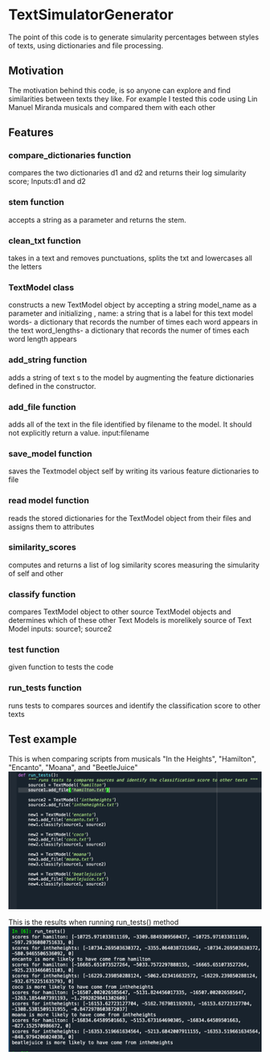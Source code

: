 # TextSimulatorGenerator
The point of this code is to generate simularity percentages between styles of texts, using dictionaries and file processing.

## Motivation
The motivation behind this code, is so anyone can explore and find similarities between texts they like. For example I tested this code using Lin Manuel Miranda musicals and compared them with each other

## Features
### compare_dictionaries function
compares the two dictionaries d1 and d2  and returns their log simularity score;
Inputs:d1 and d2
### stem function
accepts a string as a parameter and returns the stem.
### clean_txt function
takes in a text and removes punctuations, splits the txt and lowercases all the letters
### TextModel class
 constructs a new TextModel object by accepting a string
model_name as a parameter and initializing , 
name: a string that is a label for this text model
words- a dictionary that records the number of times each word appears in the text
word_lengths- a dictionary that records  the numer of times each word length appears
### add_string function
adds a string of text s to the model by augmenting the feature dictionaries defined in the constructor. 

### add_file function
 adds all of the text in the file identified by filename to the model. It should not explicitly return a value.
input:filename
### save_model function
 saves the Textmodel object self by writing its various feature dictionaries to file
### read model function
   reads the stored dictionaries for the TextModel object from their files and assigns them to attributes
### similarity_scores
 computes and returns a list of log similarity scores measuring the simularity of self and other
           
### classify function
compares TextModel object to other source TextModel objects and determines which of these other Text Models is morelikely source of Text Model
inputs: source1; source2
### test function
 given function to tests the code
### run_tests function
 runs tests to compares sources and identify the classification score to other texts
 ## Test example
 This is when comparing scripts from musicals "In the Heights", "Hamilton", "Encanto", "Moana", and "BeetleJuice"
<img src="https://raw.githubusercontent.com/briannammatey/Text-Similarity-Generator/main/fileOne.png" width=600>

This is the results when running run_tests() method
<br>
<img src="https://raw.githubusercontent.com/briannammatey/Text-Similarity-Generator/main/fileTwo.png" width=600>
 
